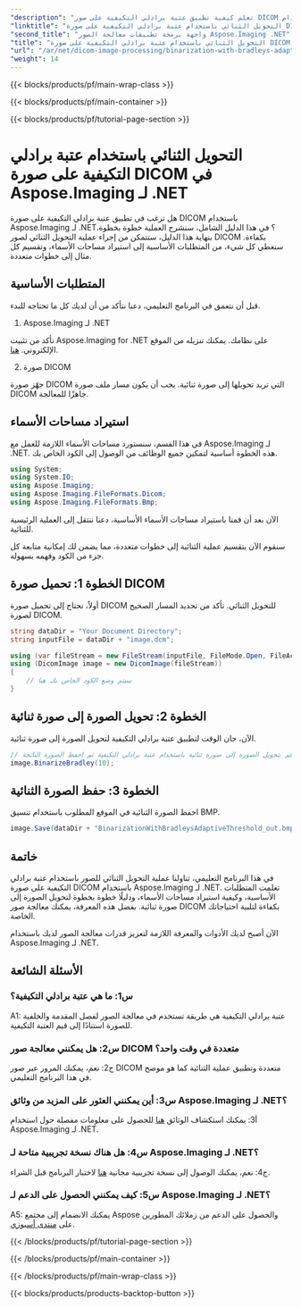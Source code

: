 ```yaml
---
"description": "تعلم كيفية تطبيق عتبة برادلي التكيفية على صور DICOM باستخدام Aspose.Imaging لـ .NET. التحويل الثنائي سهل مع دليل خطوة بخطوة."
"linktitle": "التحويل الثنائي باستخدام عتبة برادلي التكيفية على صورة DICOM في Aspose.Imaging لـ .NET"
"second_title": "واجهة برمجة تطبيقات معالجة الصور Aspose.Imaging .NET"
"title": "التحويل الثنائي باستخدام عتبة برادلي التكيفية على صورة DICOM في Aspose.Imaging لـ .NET"
"url": "/ar/net/dicom-image-processing/binarization-with-bradleys-adaptive-threshold-on-dicom-image/"
"weight": 14
---
```


{{< blocks/products/pf/main-wrap-class >}}

{{< blocks/products/pf/main-container >}}

{{< blocks/products/pf/tutorial-page-section >}}

# التحويل الثنائي باستخدام عتبة برادلي التكيفية على صورة DICOM في Aspose.Imaging لـ .NET

هل ترغب في تطبيق عتبة برادلي التكيفية على صورة DICOM باستخدام Aspose.Imaging لـ .NET؟ في هذا الدليل الشامل، سنشرح العملية خطوة بخطوة. بنهاية هذا الدليل، ستتمكن من إجراء عملية التحويل الثنائي لصور DICOM بكفاءة. سنغطي كل شيء، من المتطلبات الأساسية إلى استيراد مساحات الأسماء، وتقسيم كل مثال إلى خطوات متعددة.

## المتطلبات الأساسية

قبل أن نتعمق في البرنامج التعليمي، دعنا نتأكد من أن لديك كل ما تحتاجه للبدء.

1. Aspose.Imaging لـ .NET

تأكد من تثبيت Aspose.Imaging for .NET على نظامك. يمكنك تنزيله من الموقع الإلكتروني. [هنا](https://releases.aspose.com/imaging/net/).

2. صورة DICOM

جهّز صورة DICOM التي تريد تحويلها إلى صورة ثنائية. يجب أن يكون مسار ملف صورة DICOM جاهزًا للمعالجة.

## استيراد مساحات الأسماء

في هذا القسم، سنستورد مساحات الأسماء اللازمة للعمل مع Aspose.Imaging لـ .NET. هذه الخطوة أساسية لتمكين جميع الوظائف من الوصول إلى الكود الخاص بك.


```csharp
using System;
using System.IO;
using Aspose.Imaging;
using Aspose.Imaging.FileFormats.Dicom;
using Aspose.Imaging.FileFormats.Bmp;
```

الآن بعد أن قمنا باستيراد مساحات الأسماء الأساسية، دعنا ننتقل إلى العملية الرئيسية للثنائية.

سنقوم الآن بتقسيم عملية الثنائية إلى خطوات متعددة، مما يضمن لك إمكانية متابعة كل جزء من الكود وفهمه بسهولة.

## الخطوة 1: تحميل صورة DICOM

أولاً، نحتاج إلى تحميل صورة DICOM للتحويل الثنائي. تأكد من تحديد المسار الصحيح لصورة DICOM.

```csharp
string dataDir = "Your Document Directory";
string inputFile = dataDir + "image.dcm";

using (var fileStream = new FileStream(inputFile, FileMode.Open, FileAccess.Read))
using (DicomImage image = new DicomImage(fileStream))
{
    // سيتم وضع الكود الخاص بك هنا
}
```

## الخطوة 2: تحويل الصورة إلى صورة ثنائية

الآن، حان الوقت لتطبيق عتبة برادلي التكيفية لتحويل الصورة إلى صورة ثنائية.

```csharp
// قم بتحويل الصورة إلى صورة ثنائية باستخدام عتبة برادلي التكيفية ثم احفظ الصورة الناتجة.
image.BinarizeBradley(10);
```

## الخطوة 3: حفظ الصورة الثنائية

احفظ الصورة الثنائية في الموقع المطلوب باستخدام تنسيق BMP.

```csharp
image.Save(dataDir + "BinarizationWithBradleysAdaptiveThreshold_out.bmp", new BmpOptions());
```

## خاتمة

في هذا البرنامج التعليمي، تناولنا عملية التحويل الثنائي للصور باستخدام عتبة برادلي التكيفية على صورة DICOM باستخدام Aspose.Imaging لـ .NET. تعلمت المتطلبات الأساسية، وكيفية استيراد مساحات الأسماء، ودليلًا خطوة بخطوة لتحويل الصورة إلى صورة ثنائية. بفضل هذه المعرفة، يمكنك معالجة صور DICOM بكفاءة لتلبية احتياجاتك الخاصة.

الآن أصبح لديك الأدوات والمعرفة اللازمة لتعزيز قدرات معالجة الصور لديك باستخدام Aspose.Imaging لـ .NET.

## الأسئلة الشائعة

### س1: ما هي عتبة برادلي التكيفية؟

A1: عتبة برادلي التكيفية هي طريقة تستخدم في معالجة الصور لفصل المقدمة والخلفية للصورة استنادًا إلى قيم العتبة التكيفية.

### س2: هل يمكنني معالجة صور DICOM متعددة في وقت واحد؟

ج2: نعم، يمكنك المرور عبر صور DICOM متعددة وتطبيق عملية الثنائية كما هو موضح في هذا البرنامج التعليمي.

### س3: أين يمكنني العثور على المزيد من وثائق Aspose.Imaging لـ .NET؟

أ3: يمكنك استكشاف الوثائق [هنا](https://reference.aspose.com/imaging/net/) للحصول على معلومات مفصلة حول استخدام Aspose.Imaging لـ .NET.

### س4: هل هناك نسخة تجريبية متاحة لـ Aspose.Imaging لـ .NET؟

ج4: نعم، يمكنك الوصول إلى نسخة تجريبية مجانية [هنا](https://releases.aspose.com/) لاختبار البرنامج قبل الشراء.

### س5: كيف يمكنني الحصول على الدعم لـ Aspose.Imaging لـ .NET؟

A5: يمكنك الانضمام إلى مجتمع Aspose والحصول على الدعم من زملائك المطورين على [منتدى أسبوزي](https://forum.aspose.com/).

{{< /blocks/products/pf/tutorial-page-section >}}

{{< /blocks/products/pf/main-container >}}

{{< /blocks/products/pf/main-wrap-class >}}

{{< blocks/products/products-backtop-button >}}